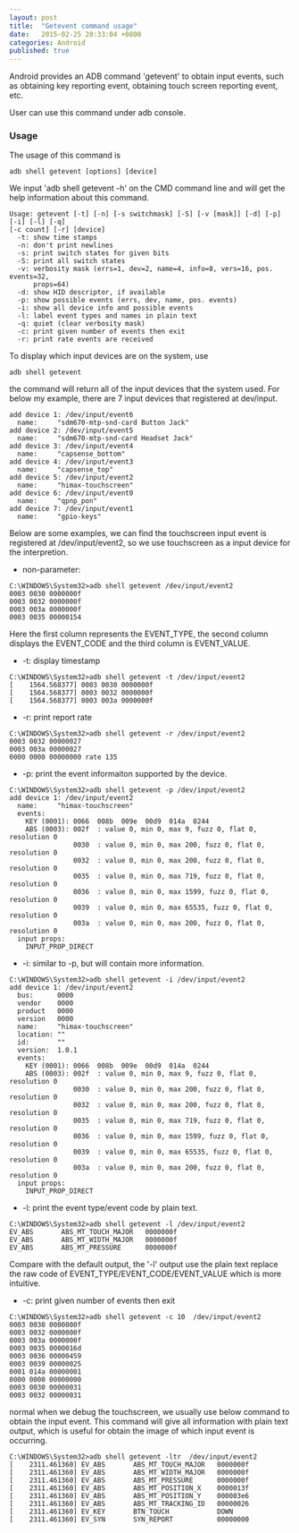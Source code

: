 ```yaml
---
layout: post
title:  "Getevent command usage"
date:   2015-02-25 20:33:04 +0800
categories: Android  
published: true
---
```

Android provides an ADB command 'getevent' to obtain input events, such as obtaining key reporting event, obtaining touch screen reporting event, etc.

User can use this command under adb console. 

### Usage
The usage of this command is 
```shell
adb shell getevent [options] [device]
```
We input 'adb shell getevent -h' on the CMD command line and will get the help information about this command.

```shell
Usage: getevent [-t] [-n] [-s switchmask] [-S] [-v [mask]] [-d] [-p] [-i] [-l] [-q]
[-c count] [-r] [device]
  -t: show time stamps
  -n: don't print newlines
  -s: print switch states for given bits
  -S: print all switch states
  -v: verbosity mask (errs=1, dev=2, name=4, info=8, vers=16, pos. events=32, 
      props=64)
  -d: show HID descriptor, if available
  -p: show possible events (errs, dev, name, pos. events)
  -i: show all device info and possible events
  -l: label event types and names in plain text
  -q: quiet (clear verbosity mask)
  -c: print given number of events then exit
  -r: print rate events are received
```

To display which input devices are on the system, use 
```shell
adb shell getevent 
```
the command will return all of the input devices that the system used. For below my example, there are 7 input devices that registered at dev/input. 
```shell
add device 1: /dev/input/event6
  name:     "sdm670-mtp-snd-card Button Jack"
add device 2: /dev/input/event5
  name:     "sdm670-mtp-snd-card Headset Jack"
add device 3: /dev/input/event4
  name:     "capsense_bottom"
add device 4: /dev/input/event3
  name:     "capsense_top"
add device 5: /dev/input/event2
  name:     "himax-touchscreen"
add device 6: /dev/input/event0
  name:     "qpnp_pon"
add device 7: /dev/input/event1
  name:     "gpio-keys"
```
Below are some examples, we can find the touchscreen input event is registered at /dev/input/event2, so we use touchscreen as a input device for the interpretion.

+ non-parameter: 
```
C:\WINDOWS\System32>adb shell getevent /dev/input/event2
0003 0030 0000000f
0003 0032 0000000f
0003 003a 0000000f
0003 0035 00000154
```
Here the first column represents the EVENT_TYPE, the second column displays the EVENT_CODE and the third column is EVENT_VALUE.

+ -t: display timestamp
```
C:\WINDOWS\System32>adb shell getevent -t /dev/input/event2
[    1564.568377] 0003 0030 0000000f
[    1564.568377] 0003 0032 0000000f
[    1564.568377] 0003 003a 0000000f
```
+ -r: print report rate
```
C:\WINDOWS\System32>adb shell getevent -r /dev/input/event2
0003 0032 00000027
0003 003a 00000027
0000 0000 00000000 rate 135
```
+ -p: print the event informaiton supported by the device.
```
C:\WINDOWS\System32>adb shell getevent -p /dev/input/event2
add device 1: /dev/input/event2
  name:     "himax-touchscreen"
  events:
    KEY (0001): 0066  008b  009e  00d9  014a  0244
    ABS (0003): 002f  : value 0, min 0, max 9, fuzz 0, flat 0, resolution 0
                0030  : value 0, min 0, max 200, fuzz 0, flat 0, resolution 0
                0032  : value 0, min 0, max 200, fuzz 0, flat 0, resolution 0
                0035  : value 0, min 0, max 719, fuzz 0, flat 0, resolution 0
                0036  : value 0, min 0, max 1599, fuzz 0, flat 0, resolution 0
                0039  : value 0, min 0, max 65535, fuzz 0, flat 0, resolution 0
                003a  : value 0, min 0, max 200, fuzz 0, flat 0, resolution 0
  input props:
    INPUT_PROP_DIRECT
```
+ -i: similar to -p, but will contain more information.
```
C:\WINDOWS\System32>adb shell getevent -i /dev/input/event2
add device 1: /dev/input/event2
  bus:      0000
  vendor    0000
  product   0000
  version   0000
  name:     "himax-touchscreen"
  location: ""
  id:       ""
  version:  1.0.1
  events:
    KEY (0001): 0066  008b  009e  00d9  014a  0244
    ABS (0003): 002f  : value 0, min 0, max 9, fuzz 0, flat 0, resolution 0
                0030  : value 0, min 0, max 200, fuzz 0, flat 0, resolution 0
                0032  : value 0, min 0, max 200, fuzz 0, flat 0, resolution 0
                0035  : value 0, min 0, max 719, fuzz 0, flat 0, resolution 0
                0036  : value 0, min 0, max 1599, fuzz 0, flat 0, resolution 0
                0039  : value 0, min 0, max 65535, fuzz 0, flat 0, resolution 0
                003a  : value 0, min 0, max 200, fuzz 0, flat 0, resolution 0
  input props:
    INPUT_PROP_DIRECT
```

+ -l: print the event type/event code by plain text.
```
C:\WINDOWS\System32>adb shell getevent -l /dev/input/event2
EV_ABS       ABS_MT_TOUCH_MAJOR   0000000f
EV_ABS       ABS_MT_WIDTH_MAJOR   0000000f
EV_ABS       ABS_MT_PRESSURE      0000000f
```
Compare with the default output, the '-l' output use the plain text replace the raw code of EVENT_TYPE/EVENT_CODE/EVENT_VALUE which is more intuitive.
+ -c: print given number of events then exit
```
C:\WINDOWS\System32>adb shell getevent -c 10  /dev/input/event2
0003 0030 0000000f
0003 0032 0000000f
0003 003a 0000000f
0003 0035 0000016d
0003 0036 00000459
0003 0039 00000025
0001 014a 00000001
0000 0000 00000000
0003 0030 00000031
0003 0032 00000031
```

normal when we debug the touchscreen, we usually use below command to obtain the input event. This command will give all information with plain text output, which is useful for obtain the image of which input event is occurring.
```
C:\WINDOWS\System32>adb shell getevent -ltr  /dev/input/event2
[    2311.461360] EV_ABS       ABS_MT_TOUCH_MAJOR   0000000f
[    2311.461360] EV_ABS       ABS_MT_WIDTH_MAJOR   0000000f
[    2311.461360] EV_ABS       ABS_MT_PRESSURE      0000000f
[    2311.461360] EV_ABS       ABS_MT_POSITION_X    0000013f
[    2311.461360] EV_ABS       ABS_MT_POSITION_Y    000003e6
[    2311.461360] EV_ABS       ABS_MT_TRACKING_ID   00000026
[    2311.461360] EV_KEY       BTN_TOUCH            DOWN
[    2311.461360] EV_SYN       SYN_REPORT           00000000
```
